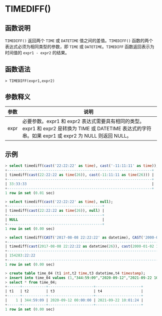 # **TIMEDIFF()**

## **函数说明**

`TIMEDIFF()` 返回两个 `TIME` 或 `DATETIME` 值之间的差值。`TIMEDIFF()` 函数的两个表达式必须为相同类型的参数，即 `TIME` 或 `DATETIME`。`TIMEDIFF` 函数返回表示为时间值的 `expr1 - expr2` 的结果。

## **函数语法**

```
> TIMEDIFF(expr1,expr2)
```

## **参数释义**

|  参数   | 说明  |
|  ----  | ----  |
| expr  | 必要参数。expr1 和 expr2 表达式需要具有相同的类型。expr1 和 expr2 是转换为 TIME 或 DATETIME 表达式的字符串。如果 expr1 或 expr2 为 NULL 则返回 NULL。 |

## **示例**

```sql
> select timediff(cast('22:22:22' as time), cast('-11:11:11' as time));
+-------------------------------------------------------------------+
| timediff(cast(22:22:22 as time(26)), cast(-11:11:11 as time(26))) |
+-------------------------------------------------------------------+
| 33:33:33                                                          |
+-------------------------------------------------------------------+
1 row in set (0.01 sec)

> select timediff(cast('22:22:22' as time), null);
+--------------------------------------------+
| timediff(cast(22:22:22 as time(26)), null) |
+--------------------------------------------+
| NULL                                       |
+--------------------------------------------+
1 row in set (0.00 sec)

> select timediff(CAST('2017-08-08 22:22:22' as datetime), CAST('2000-01-02 11:00:00' as datetime));
+------------------------------------------------------------------------------------------------+
| timediff(cast(2017-08-08 22:22:22 as datetime(26)), cast(2000-01-02 11:00:00 as datetime(26))) |
+------------------------------------------------------------------------------------------------+
| 154283:22:22                                                                                   |
+------------------------------------------------------------------------------------------------+
1 row in set (0.00 sec)

> create table time_04 (t1 int,t2 time,t3 datetime,t4 timestamp);
> insert into time_04 values (1,"344:59:09","2020-09-12","2021-09-22 10:01:23.903");
> select * from time_04;
+------+-----------+---------------------+---------------------+
| t1   | t2        | t3                  | t4                  |
+------+-----------+---------------------+---------------------+
|    1 | 344:59:09 | 2020-09-12 00:00:00 | 2021-09-22 10:01:24 |
+------+-----------+---------------------+---------------------+
1 row in set (0.00 sec)
```
